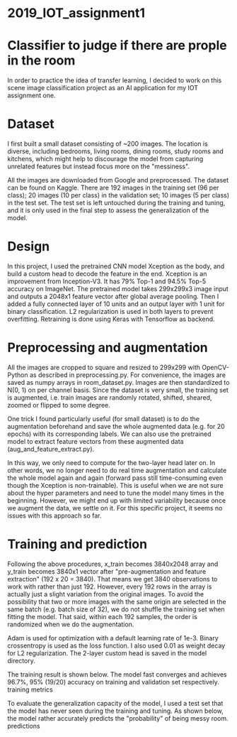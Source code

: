 # 2019_IOT_assignment1
# Classifier to judge if there are prople in the room
In order to practice the idea of transfer learning, I decided to work on this scene image classification project as an AI application for my IOT assignment one. 

# Dataset
I first built a small dataset consisting of ~200 images. The location is diverse, including bedrooms, living rooms, dining rooms, study rooms and kitchens, which might help to discourage the model from capturing unrelated features but instead focus more on the "messiness".

All the images are downloaded from Google and preprocessed. The dataset can be found on Kaggle. There are 192 images in the training set (96 per class); 20 images (10 per class) in the validation set; 10 images (5 per class) in the test set. The test set is left untouched during the training and tuning, and it is only used in the final step to assess the generalization of the model.

# Design
In this project, I used the pretrained CNN model Xception as the body, and build a custom head to decode the feature in the end. Xception is an improvement from Inception-V3. It has 79% Top-1 and 94.5% Top-5 accuracy on ImageNet. The pretrained model takes 299x299x3 image input and outputs a 2048x1 feature vector after global average pooling. Then I added a fully connected layer of 10 units and an output layer with 1 unit for binary classification. L2 regularization is used in both layers to prevent overfitting. Retraining is done using Keras with Tensorflow as backend.

# Preprocessing and augmentation
All the images are cropped to square and resized to 299x299 with OpenCV-Python as described in preprocessing.py. For convenience, the images are saved as numpy arrays in room_dataset.py. Images are then standardized to N(0, 1) on per channel basis. Since the dataset is very small, the training set is augmented, i.e. train images are randomly rotated, shifted, sheared, zoomed or flipped to some degree.

One trick I found particularly useful (for small dataset) is to do the augmentation beforehand and save the whole augmented data (e.g. for 20 epochs) with its corresponding labels. We can also use the pretrained model to extract feature vectors from these augmented data (aug_and_feature_extract.py).

In this way, we only need to compute for the two-layer head later on. In other words, we no longer need to do real time augmentation and calculate the whole model again and again (forward pass still time-consuming even though the Xception is non-trainable). This is useful when we are not sure about the hyper parameters and need to tune the model many times in the beginning. However, we might end up with limited variability because once we augment the data, we settle on it. For this specific project, it seems no issues with this approach so far.

# Training and prediction
Following the above procedures, x_train becomes 3840x2048 array and y_train becomes 3840x1 vector after "pre-augmentation and feature extraction" (192 x 20 = 3840). That means we get 3840 observations to work with rather than just 192. However, every 192 rows in the array is actually just a slight variation from the original images. To avoid the possibility that two or more images with the same origin are selected in the same batch (e.g. batch size of 32), we do not shuffle the training set when fitting the model. That said, within each 192 samples, the order is randomized when we do the augmentation.

Adam is used for optimization with a default learning rate of 1e-3. Binary crossentropy is used as the loss function. I also used 0.01 as weight decay for L2 regularization. The 2-layer custom head is saved in the model directory.

The training result is shown below. The model fast converges and achieves 96.7%, 95% (19/20) accuracy on training and validation set respectively. training metrics

To evaluate the generalization capacity of the model, I used a test set that the model has never seen during the training and tuning. As shown below, the model rather accurately predicts the "probability" of being messy room. predictions

